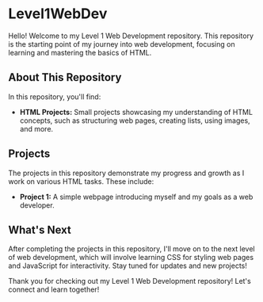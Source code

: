 # Level1WebDev
Hello! Welcome to my Level 1 Web Development repository. This repository is the starting point of my journey into web development, focusing on learning and mastering the basics of HTML. 

## About This Repository

In this repository, you'll find:

- **HTML Projects:** Small projects showcasing my understanding of HTML concepts, such as structuring web pages, creating lists, using images, and more.


## Projects

The projects in this repository demonstrate my progress and growth as I work on various HTML tasks. These include:
- **Project 1:** A simple webpage introducing myself and my goals as a web developer.

## What's Next

After completing the projects in this repository, I'll move on to the next level of web development, which will involve learning CSS for styling web pages and JavaScript for interactivity. Stay tuned for updates and new projects!

Thank you for checking out my Level 1 Web Development repository! Let's connect and learn together!
